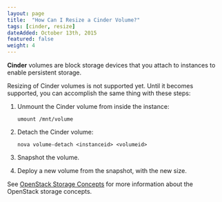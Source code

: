 ```yaml
---
layout: page
title:  "How Can I Resize a Cinder Volume?"
tags: [cinder, resize]
dateAdded: October 13th, 2015
featured: false
weight: 4
---
```



**Cinder** volumes are block storage devices that you attach to instances to enable persistent storage. 

Resizing of Cinder volumes is not supported yet. Until it becomes supported, you can accomplish the same thing with these steps:

1. Unmount the Cinder volume from inside the instance:

	```
	umount /mnt/volume
	```

2. Detach the Cinder volume:

	```
	nova volume-detach <instanceid> <volumeid>
	```

3. Snapshot the volume.

4. Deploy a new volume from the snapshot, with the new size.

See [OpenStack Storage Concepts](http://ibm-blue-box-help.github.io/help-documentation/openstack/openstack-storage-concepts) for more information about the OpenStack storage concepts.